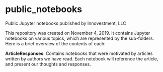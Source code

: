 # public_notebooks
Public Jupyter notebooks published by Innovestment, LLC

This repository was created on November 4, 2019. It contains Jupyter notebooks on various topics, which are represented by the sub-folders. Here is a brief overview of the contents of each:

**ArticleResponses**: Contains notebooks that were motivated by articles written by authors we have read. Each notebook will reference the article, and present our thoughts and responses.
